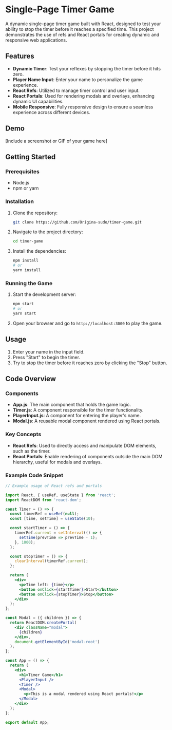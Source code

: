 # Single-Page Timer Game

A dynamic single-page timer game built with React, designed to test your ability to stop the timer before it reaches a specified time. This project demonstrates the use of refs and React portals for creating dynamic and responsive web applications.

## Features

- **Dynamic Timer**: Test your reflexes by stopping the timer before it hits zero.
- **Player Name Input**: Enter your name to personalize the game experience.
- **React Refs**: Utilized to manage timer control and user input.
- **React Portals**: Used for rendering modals and overlays, enhancing dynamic UI capabilities.
- **Mobile Responsive**: Fully responsive design to ensure a seamless experience across different devices.

## Demo

[Include a screenshot or GIF of your game here]

## Getting Started

### Prerequisites

- Node.js
- npm or yarn

### Installation

1. Clone the repository:
    ```bash
    git clone https://github.com/Origina-sudo/timer-game.git
    ```

2. Navigate to the project directory:
    ```bash
    cd timer-game
    ```

3. Install the dependencies:
    ```bash
    npm install
    # or
    yarn install
    ```

### Running the Game

1. Start the development server:
    ```bash
    npm start
    # or
    yarn start
    ```

2. Open your browser and go to `http://localhost:3000` to play the game.

## Usage

1. Enter your name in the input field.
2. Press "Start" to begin the timer.
3. Try to stop the timer before it reaches zero by clicking the "Stop" button.

## Code Overview

### Components

- **App.js**: The main component that holds the game logic.
- **Timer.js**: A component responsible for the timer functionality.
- **PlayerInput.js**: A component for entering the player's name.
- **Modal.js**: A reusable modal component rendered using React portals.

### Key Concepts

- **React Refs**: Used to directly access and manipulate DOM elements, such as the timer.
- **React Portals**: Enable rendering of components outside the main DOM hierarchy, useful for modals and overlays.

### Example Code Snippet

```jsx
// Example usage of React refs and portals

import React, { useRef, useState } from 'react';
import ReactDOM from 'react-dom';

const Timer = () => {
  const timerRef = useRef(null);
  const [time, setTime] = useState(10);

  const startTimer = () => {
    timerRef.current = setInterval(() => {
      setTime(prevTime => prevTime - 1);
    }, 1000);
  };

  const stopTimer = () => {
    clearInterval(timerRef.current);
  };

  return (
    <div>
      <p>Time left: {time}</p>
      <button onClick={startTimer}>Start</button>
      <button onClick={stopTimer}>Stop</button>
    </div>
  );
};

const Modal = ({ children }) => {
  return ReactDOM.createPortal(
    <div className="modal">
      {children}
    </div>,
    document.getElementById('modal-root')
  );
};

const App = () => {
  return (
    <div>
      <h1>Timer Game</h1>
      <PlayerInput />
      <Timer />
      <Modal>
        <p>This is a modal rendered using React portals!</p>
      </Modal>
    </div>
  );
};

export default App;